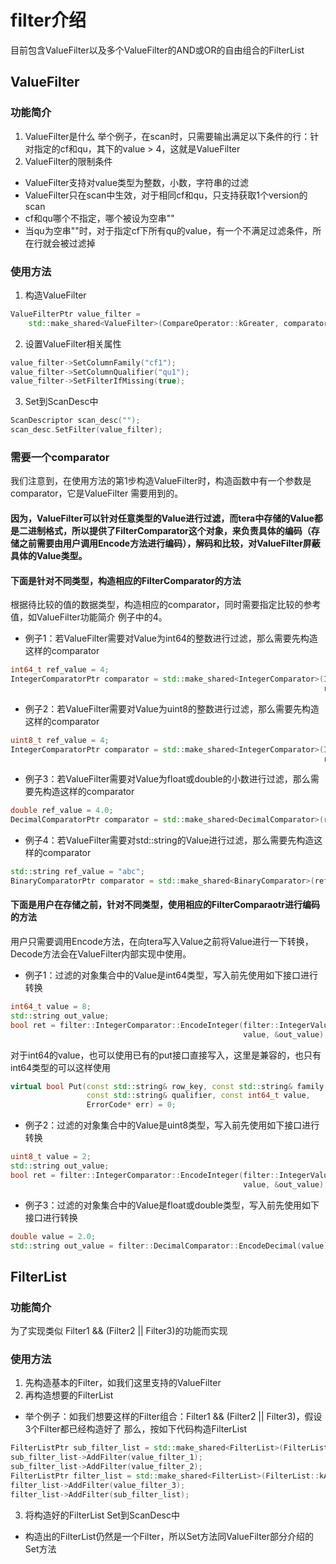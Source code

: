 # filter介绍
目前包含ValueFilter以及多个ValueFilter的AND或OR的自由组合的FilterList

## ValueFilter
### 功能简介
1. ValueFilter是什么
举个例子，在scan时，只需要输出满足以下条件的行：针对指定的cf和qu，其下的value > 4，这就是ValueFilter
2. ValueFilter的限制条件
- ValueFilter支持对value类型为整数，小数，字符串的过滤
- ValueFilter只在scan中生效，对于相同cf和qu，只支持获取1个version的scan
- cf和qu哪个不指定，哪个被设为空串""
- 当qu为空串""时，对于指定cf下所有qu的value，有一个不满足过滤条件，所在行就会被过滤掉
### 使用方法
1. 构造ValueFilter
```c++
ValueFilterPtr value_filter =
    std::make_shared<ValueFilter>(CompareOperator::kGreater, comparator);
```
2. 设置ValueFilter相关属性
```c++
value_filter->SetColumnFamily("cf1");
value_filter->SetColumnQualifier("qu1");
value_filter->SetFilterIfMissing(true);
```
3. Set到ScanDesc中
```c++
ScanDescriptor scan_desc("");
scan_desc.SetFilter(value_filter);
```
### 需要一个comparator
我们注意到，在使用方法的第1步构造ValueFilter时，构造函数中有一个参数是comparator，它是ValueFilter
需要用到的。
#### 因为，ValueFilter可以针对任意类型的Value进行过滤，而tera中存储的Value都是二进制格式，所以提供了FilterComparator这个对象，来负责具体的编码（存储之前需要由用户调用Encode方法进行编码），解码和比较，对ValueFilter屏蔽具体的Value类型。
#### 下面是针对不同类型，构造相应的FilterComparator的方法
根据待比较的值的数据类型，构造相应的comparator，同时需要指定比较的参考值，如ValueFilter功能简介
例子中的4。
- 例子1：若ValueFilter需要对Value为int64的整数进行过滤，那么需要先构造这样的comparator
```c++
int64_t ref_value = 4;
IntegerComparatorPtr comparator = std::make_shared<IntegerComparator>(IntegerValueType::kInt64,
                                                                      ref_value);
```
- 例子2：若ValueFilter需要对Value为uint8的整数进行过滤，那么需要先构造这样的comparator
```c++
uint8_t ref_value = 4;
IntegerComparatorPtr comparator = std::make_shared<IntegerComparator>(IntegerValueType::kUint8,
                                                                      ref_value);
```
- 例子3：若ValueFilter需要对Value为float或double的小数进行过滤，那么需要先构造这样的comparator
```c++
double ref_value = 4.0;
DecimalComparatorPtr comparator = std::make_shared<DecimalComparator>(ref_value);
```
- 例子4：若ValueFilter需要对std::string的Value进行过滤，那么需要先构造这样的comparator
```c++
std::string ref_value = "abc";
BinaryComparatorPtr comparator = std::make_shared<BinaryComparator>(ref_value);
```
#### 下面是用户在存储之前，针对不同类型，使用相应的FilterComparaotr进行编码的方法
用户只需要调用Encode方法，在向tera写入Value之前将Value进行一下转换，Decode方法会在ValueFilter内部实现中使用。
- 例子1：过滤的对象集合中的Value是int64类型，写入前先使用如下接口进行转换
```c++
int64_t value = 8;
std::string out_value;
bool ret = filter::IntegerComparator::EncodeInteger(filter::IntegerValueType::kInt64,
                                                    value, &out_value);
```
对于int64的value，也可以使用已有的put接口直接写入，这里是兼容的，也只有int64类型的可以这样使用
```c++
virtual bool Put(const std::string& row_key, const std::string& family,
                 const std::string& qualifier, const int64_t value,
                 ErrorCode* err) = 0;
```
- 例子2：过滤的对象集合中的Value是uint8类型，写入前先使用如下接口进行转换
```c++
uint8_t value = 2;
std::string out_value;
bool ret = filter::IntegerComparator::EncodeInteger(filter::IntegerValueType::kUint8,
                                                    value, &out_value);
```
- 例子3：过滤的对象集合中的Value是float或double类型，写入前先使用如下接口进行转换
```c++
double value = 2.0;
std::string out_value = filter::DecimalComparator::EncodeDecimal(value);
```

## FilterList
### 功能简介
为了实现类似 Filter1 && (Filter2 || Filter3)的功能而实现
### 使用方法
1. 先构造基本的Filter，如我们这里支持的ValueFilter
2. 再构造想要的FilterList
- 举个例子：如我们想要这样的Filter组合：Filter1 && (Filter2 || Filter3)，假设3个Filter都已经构造好了
那么，按如下代码构造FilterList
```c++
FilterListPtr sub_filter_list = std::make_shared<FilterList>(FilterList::kOr);
sub_filter_list->AddFilter(value_filter_1);
sub_filter_list->AddFilter(value_filter_2);
FilterListPtr filter_list = std::make_shared<FilterList>(FilterList::kAnd);
filter_list->AddFilter(value_filter_3);
filter_list->AddFilter(sub_filter_list);
```
3. 将构造好的FilterList Set到ScanDesc中
- 构造出的FilterList仍然是一个Filter，所以Set方法同ValueFilter部分介绍的Set方法
